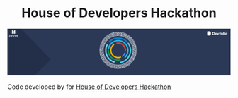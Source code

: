 <div align="center">

# House of Developers Hackathon

<img src="./header.png" alt="hackathon banner"/>

</div>

Code developed by for [House of Developers Hackathon](https://house-of-developer.devfolio.co/)
